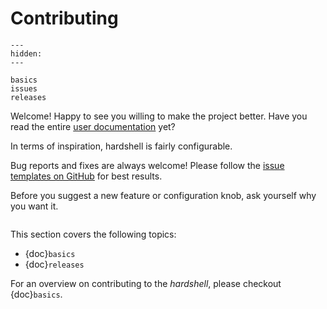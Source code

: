 # Contributing

```{toctree}
---
hidden:
---

basics
issues
releases
```

Welcome! Happy to see you willing to make the project better. Have you read the entire
[user documentation](https://hardshell.readthedocs.io/en/latest/) yet?

In terms of inspiration, hardshell is fairly configurable.

Bug reports and fixes are always welcome! Please follow the
[issue templates on GitHub](https://github.com/cloudstuffio/hardshell/issues/new/choose) for best
results.

Before you suggest a new feature or configuration knob, ask yourself why you want it.

```{rubric} Contents

```

This section covers the following topics:

- {doc}`basics`
- {doc}`releases`

For an overview on contributing to the _hardshell_, please checkout {doc}`basics`.

